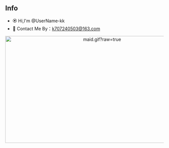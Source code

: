 ## Info
- 🏵️ Hi,I'm @UserName-kk
- 📧 Contact Me By：k707240503@163.com
<div align="center">
  <img data-target="animated-image.replacedImage" alt="maid.gif?raw=true" class="AnimatedImagePlayer-animatedImage" src="https://github.com/miluluyo/photo_gallery/raw/master/maid.gif?raw=true" width="600" height="340" style="display: block; opacity: 1;">
</div>
  

